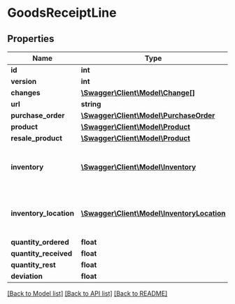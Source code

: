 # GoodsReceiptLine

## Properties
Name | Type | Description | Notes
------------ | ------------- | ------------- | -------------
**id** | **int** |  | [optional] 
**version** | **int** |  | [optional] 
**changes** | [**\Swagger\Client\Model\Change[]**](Change.md) |  | [optional] 
**url** | **string** |  | [optional] 
**purchase_order** | [**\Swagger\Client\Model\PurchaseOrder**](PurchaseOrder.md) |  | [optional] 
**product** | [**\Swagger\Client\Model\Product**](Product.md) |  | 
**resale_product** | [**\Swagger\Client\Model\Product**](Product.md) |  | [optional] 
**inventory** | [**\Swagger\Client\Model\Inventory**](Inventory.md) | If not entered, the default warehouse will be used | [optional] 
**inventory_location** | [**\Swagger\Client\Model\InventoryLocation**](InventoryLocation.md) | Inventory location field -- pilot program | [optional] 
**quantity_ordered** | **float** |  | [optional] 
**quantity_received** | **float** |  | 
**quantity_rest** | **float** |  | [optional] 
**deviation** | **float** |  | [optional] 

[[Back to Model list]](../README.md#documentation-for-models) [[Back to API list]](../README.md#documentation-for-api-endpoints) [[Back to README]](../README.md)


